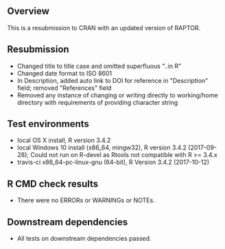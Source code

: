## Overview
This is a resubmission to CRAN with an updated version of RAPTOR.

## Resubmission
* Changed title to title case and omitted superfluous "..in R"
* Changed date format to ISO 8601
* In Description, added auto link to DOI for reference in "Description" field; removed 
      "References" field
* Removed any instance of changing or writing directly to working/home directory
      with requirements of providing character string


## Test environments
* local OS X install, R version 3.4.2
* local Windows 10 install (x86_64, mingw32), R version 3.4.2 (2017-09-28); Could not run on R-devel as Rtools not compatible with R >= 3.4.x
* travis-ci x86_64-pc-linux-gnu (64-bit), R Version 3.4.2   (2017-10-12)

## R CMD check results
* There were no ERRORs or WARNINGs or NOTEs.

## Downstream dependencies
* All tests on downstream dependencies passed.
